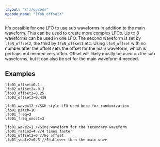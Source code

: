 ```yaml
---
layout: "sfz/opcode"
opcode_name: "lfoN_offsetX"
---
```

It's possible for one LFO to use sub waveforms in addition to the main waveform.
This can be used to create more complex LFOs.
Up to 8 waveforms can be used in one LFO.
The second waveform is set by `lfoN_offset2`, the third by `lfoN_offset3` etc.
Using `lfoN_offset` with no number after the offset sets the offset
for the main waveform, which is perhaps not needed very often.
Offset will likely mostly be used on the sub waveforms,
but it can also be set for the main waveform if needed.

## Examples

```
lfo01_offset=0.1
lfo02_offset2=-0.3
lfo03_offset2=0.25
lfo03_offset3=0.419
```

```
lfo01_wave=12 //S&H style LFO used here for randomization
lfo01_pitch=10
lfo01_freq=2
lfo01_freq_oncc1=3

lfo01_wave2=1 //Sine waveform for the secondary waveform
lfo01_ratio2=4 //4 times faster
lfo01_offset2=0 //No offset
lfo01_scale2=0.3 //Shallower than the main wave
```
